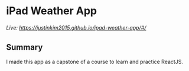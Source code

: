 # iPad Weather App

###### Live: https://justinkim2015.github.io/ipad-weather-app/#/

## Summary

I made this app as a capstone of a course to learn and practice ReactJS.  